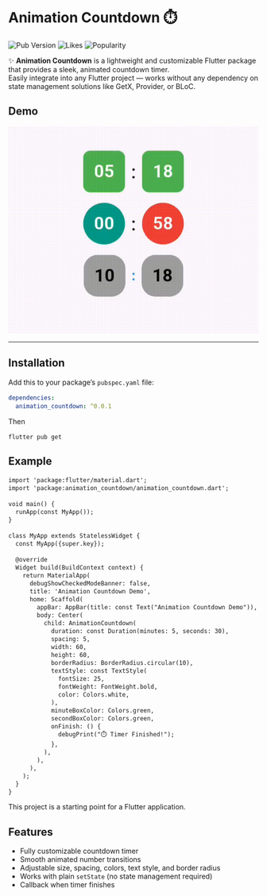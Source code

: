 # Animation Countdown ⏱️

![Pub Version](https://img.shields.io/pub/v/animation_countdown?color=blue&label=pub%20version)
![Likes](https://img.shields.io/pub/likes/animation_countdown?color=yellow)
![Popularity](https://img.shields.io/pub/popularity/animation_countdown?color=green)

✨ **Animation Countdown** is a lightweight and customizable Flutter package that provides a sleek, animated countdown timer.  
Easily integrate into any Flutter project — works without any dependency on state management solutions like GetX, Provider, or BLoC.


## Demo

![Demo](https://raw.githubusercontent.com/Prashant1125/animated_countdown/main/show_timer.gif)

---

## Installation

Add this to your package’s `pubspec.yaml` file:
```yaml
dependencies:
  animation_countdown: ^0.0.1
```
Then
```
flutter pub get
```

## Example
```
import 'package:flutter/material.dart';
import 'package:animation_countdown/animation_countdown.dart';

void main() {
  runApp(const MyApp());
}

class MyApp extends StatelessWidget {
  const MyApp({super.key});

  @override
  Widget build(BuildContext context) {
    return MaterialApp(
      debugShowCheckedModeBanner: false,
      title: 'Animation Countdown Demo',
      home: Scaffold(
        appBar: AppBar(title: const Text("Animation Countdown Demo")),
        body: Center(
          child: AnimationCountdown(
            duration: const Duration(minutes: 5, seconds: 30),
            spacing: 5,
            width: 60,
            height: 60,
            borderRadius: BorderRadius.circular(10),
            textStyle: const TextStyle(
              fontSize: 25,
              fontWeight: FontWeight.bold,
              color: Colors.white,
            ),
            minuteBoxColor: Colors.green,
            secondBoxColor: Colors.green,
            onFinish: () {
              debugPrint("⏱️ Timer Finished!");
            },
          ),
        ),
      ),
    );
  }
}
```
This project is a starting point for a Flutter application.

## Features

- Fully customizable countdown timer
- Smooth animated number transitions
- Adjustable size, spacing, colors, text style, and border radius
- Works with plain `setState` (no state management required)
- Callback when timer finishes

